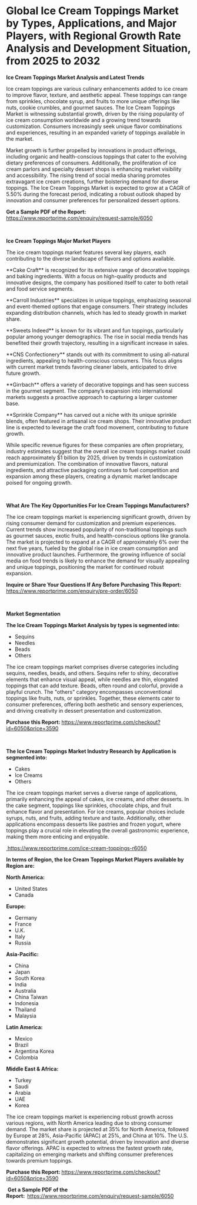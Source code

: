 <p><h1>Global Ice Cream Toppings Market by Types, Applications, and Major Players, with Regional Growth Rate Analysis and Development Situation, from 2025 to 2032</h1></p><p><strong>Ice Cream Toppings Market Analysis and Latest Trends</strong></p>
<p><p>Ice cream toppings are various culinary enhancements added to ice cream to improve flavor, texture, and aesthetic appeal. These toppings can range from sprinkles, chocolate syrup, and fruits to more unique offerings like nuts, cookie crumbles, and gourmet sauces. The Ice Cream Toppings Market is witnessing substantial growth, driven by the rising popularity of ice cream consumption worldwide and a growing trend towards customization. Consumers increasingly seek unique flavor combinations and experiences, resulting in an expanded variety of toppings available in the market.</p><p>Market growth is further propelled by innovations in product offerings, including organic and health-conscious toppings that cater to the evolving dietary preferences of consumers. Additionally, the proliferation of ice cream parlors and specialty dessert shops is enhancing market visibility and accessibility. The rising trend of social media sharing promotes extravagant ice cream creations, further bolstering demand for diverse toppings. The Ice Cream Toppings Market is expected to grow at a CAGR of 5.50% during the forecast period, indicating a robust outlook shaped by innovation and consumer preferences for personalized dessert options.</p></p>
<p><strong>Get a Sample PDF of the Report:&nbsp;</strong> <a href="https://www.reportprime.com/enquiry/request-sample/6050?utm_campaign=4438&utm_medium=2&utm_source=Github&utm_content=ia&utm_term=14052025&utm_id=ice-cream-toppings">https://www.reportprime.com/enquiry/request-sample/6050</a></p>
<p>&nbsp;</p>
<p><strong>Ice Cream Toppings Major Market Players</strong></p>
<p><p>The ice cream toppings market features several key players, each contributing to the diverse landscape of flavors and options available. </p><p>**Cake Craft** is recognized for its extensive range of decorative toppings and baking ingredients. With a focus on high-quality products and innovative designs, the company has positioned itself to cater to both retail and food service segments.</p><p>**Carroll Industries** specializes in unique toppings, emphasizing seasonal and event-themed options that engage consumers. Their strategy includes expanding distribution channels, which has led to steady growth in market share.</p><p>**Sweets Indeed** is known for its vibrant and fun toppings, particularly popular among younger demographics. The rise in social media trends has benefited their growth trajectory, resulting in a significant increase in sales.</p><p>**CNS Confectionery** stands out with its commitment to using all-natural ingredients, appealing to health-conscious consumers. This focus aligns with current market trends favoring cleaner labels, anticipated to drive future growth.</p><p>**Girrbach** offers a variety of decorative toppings and has seen success in the gourmet segment. The company’s expansion into international markets suggests a proactive approach to capturing a larger customer base.</p><p>**Sprinkle Company** has carved out a niche with its unique sprinkle blends, often featured in artisanal ice cream shops. Their innovative product line is expected to leverage the craft food movement, contributing to future growth.</p><p>While specific revenue figures for these companies are often proprietary, industry estimates suggest that the overall ice cream toppings market could reach approximately $1 billion by 2025, driven by trends in customization and premiumization. The combination of innovative flavors, natural ingredients, and attractive packaging continues to fuel competition and expansion among these players, creating a dynamic market landscape poised for ongoing growth.</p></p>
<p>&nbsp;</p>
<p><strong>What Are The Key Opportunities For Ice Cream Toppings Manufacturers?</strong></p>
<p><p>The ice cream toppings market is experiencing significant growth, driven by rising consumer demand for customization and premium experiences. Current trends show increased popularity of non-traditional toppings such as gourmet sauces, exotic fruits, and health-conscious options like granola. The market is projected to expand at a CAGR of approximately 6% over the next five years, fueled by the global rise in ice cream consumption and innovative product launches. Furthermore, the growing influence of social media on food trends is likely to enhance the demand for visually appealing and unique toppings, positioning the market for continued robust expansion.</p></p>
<p><strong>Inquire or Share Your Questions If Any Before Purchasing This Report:</strong> <a href="https://www.reportprime.com/enquiry/pre-order/6050?utm_campaign=4438&utm_medium=2&utm_source=Github&utm_content=ia&utm_term=14052025&utm_id=ice-cream-toppings">https://www.reportprime.com/enquiry/pre-order/6050</a></p>
<p>&nbsp;</p>
<p><strong>Market Segmentation</strong></p>
<p><strong>The Ice Cream Toppings Market Analysis by types is segmented into:</strong></p>
<p><ul><li>Sequins</li><li>Needles</li><li>Beads</li><li>Others</li></ul></p>
<p><p>The ice cream toppings market comprises diverse categories including sequins, needles, beads, and others. Sequins refer to shiny, decorative elements that enhance visual appeal, while needles are thin, elongated toppings that can add texture. Beads, often round and colorful, provide a playful crunch. The "others" category encompasses unconventional toppings like fruits, nuts, or sprinkles. Together, these elements cater to consumer preferences, offering both aesthetic and sensory experiences, and driving creativity in dessert presentation and customization.</p></p>
<p><strong>Purchase this Report:&nbsp;</strong><a href="https://www.reportprime.com/checkout?id=6050&price=3590&utm_campaign=4438&utm_medium=2&utm_source=Github&utm_content=ia&utm_term=14052025&utm_id=ice-cream-toppings">https://www.reportprime.com/checkout?id=6050&price=3590</a></p>
<p>&nbsp;</p>
<p><strong>The Ice Cream Toppings Market Industry Research by Application is segmented into:</strong></p>
<p><ul><li>Cakes</li><li>Ice Creams</li><li>Others</li></ul></p>
<p><p>The ice cream toppings market serves a diverse range of applications, primarily enhancing the appeal of cakes, ice creams, and other desserts. In the cake segment, toppings like sprinkles, chocolate chips, and fruit enhance flavor and presentation. For ice creams, popular choices include syrups, nuts, and fruits, adding texture and taste. Additionally, other applications encompass desserts like pastries and frozen yogurt, where toppings play a crucial role in elevating the overall gastronomic experience, making them more enticing and enjoyable.</p></p>
<p><a href="https://www.reportprime.com/ice-cream-toppings-r6050?utm_campaign=4438&utm_medium=2&utm_source=Github&utm_content=ia&utm_term=14052025&utm_id=ice-cream-toppings">&nbsp;https://www.reportprime.com/ice-cream-toppings-r6050</a></p>
<p><strong>In terms of Region, the Ice Cream Toppings Market Players available by Region are:</strong></p>
<p>
    <p> <strong> North America: </strong>
        <ul>
            <li>United States</li>
            <li>Canada</li>
        </ul>
        </p> 
    <p> <strong> Europe: </strong>
        <ul>
            <li>Germany</li>
            <li>France</li>
            <li>U.K.</li>
            <li>Italy</li>
            <li>Russia</li>
        </ul>
        </p> 
    <p> <strong> Asia-Pacific: </strong>
        <ul>
            <li>China</li>
            <li>Japan</li>
            <li>South Korea</li>
            <li>India</li>
            <li>Australia</li>
            <li>China Taiwan</li>
            <li>Indonesia</li>
            <li>Thailand</li>
            <li>Malaysia</li>
        </ul>
        </p> 
    <p> <strong> Latin America: </strong>
        <ul>
            <li>Mexico</li>
            <li>Brazil</li>
            <li>Argentina Korea</li>
            <li>Colombia</li>
        </ul>
        </p> 
    <p> <strong> Middle East & Africa: </strong>
        <ul>
            <li>Turkey</li>
            <li>Saudi</li>
            <li>Arabia</li>
            <li>UAE</li>
            <li>Korea</li>
        </ul>
    </p>
    </p>
<p><p>The ice cream toppings market is experiencing robust growth across various regions, with North America leading due to strong consumer demand. The market share is projected at 35% for North America, followed by Europe at 28%, Asia-Pacific (APAC) at 25%, and China at 10%. The U.S. demonstrates significant growth potential, driven by innovation and diverse flavor offerings. APAC is expected to witness the fastest growth rate, capitalizing on emerging markets and shifting consumer preferences towards premium toppings.</p></p>
<p><strong>Purchase this Report: </strong><a href="https://www.reportprime.com/checkout?id=6050&price=3590&utm_campaign=4438&utm_medium=2&utm_source=Github&utm_content=ia&utm_term=14052025&utm_id=ice-cream-toppings">https://www.reportprime.com/checkout?id=6050&price=3590</a></p>
<p>&nbsp;<strong>Get a Sample PDF of the Report:&nbsp;&nbsp;</strong><a href="https://www.reportprime.com/enquiry/request-sample/6050?utm_campaign=4438&utm_medium=2&utm_source=Github&utm_content=ia&utm_term=14052025&utm_id=ice-cream-toppings">https://www.reportprime.com/enquiry/request-sample/6050</a></p>
<p><strong></strong></p>
<p><p></p><p></p><p></p></p>